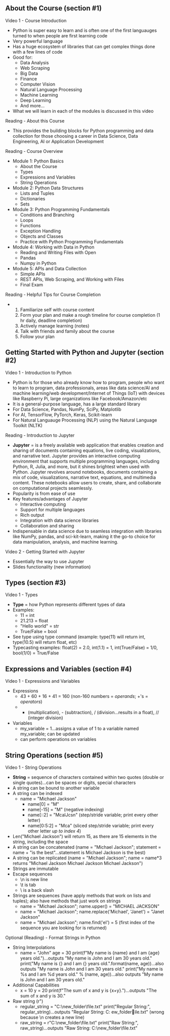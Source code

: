 ## About the Course (section #1)

Video 1 - Course Introduction
- Python is super easy to learn and is often one of the first languauges turned to when people are first learning code
- Very powerful language
- Has a huge ecosystem of libraries that can get complex things done with a few lines of code
- Good for:
  - Data Analysis
  - Web Scraping
  - Big Data
  - Finance
  - Computer Vision
  - Natural Language Processing
  - Machine Learning
  - Deep Learning
  - And more...
- What we will learn in each of the modules is discussed in this video

Reading - About this Course
- This provides the building blocks for Python programming and data collection for those choosing a career in Data Science, Data Engineering, AI or Application Development

Reading - Course Overview
- Module 1: Python Basics
  - About the Course
  - Types
  - Expressions and Variables
  - String Operations
- Module 2: Python Data Structures
  -  Lists and Tuples
  -  Dictionaries
  -  Sets
- Module 3: Python Programming Fundamentals
  -  Conditions and Branching
  -  Loops
  -  Functions
  -  Exception Handling
  -  Objects and Classes
  -  Practice with Python Programming Fundamentals
- Module 4: Working with Data in Python
  -  Reading and Writing Files with Open
  -  Pandas
  -  Numpy in Python
- Module 5: APIs and Data Collection
  -  Simple APIs
  -  REST APIs, Web Scraping, and Working with Files
  -  Final Exam

Reading - Helpful Tips for Course Completion
- 1. Familiarize self with course content
  2. Form your plan and make a rough timeline for course completion (1 hr daily, deadline completion)
  3. Actively manage learning (notes)
  4. Talk with friends and family about the course
  5. Follow your plan
 

## Getting Started with Python and Jupyter (section #2)

Video 1 - Introduction to Python
- Python is for those who already know how to program, people who want to learn to program, data professionals, areas like data science/AI and machine learning/web development/Internet of Things (IoT) with
  devices like Raspberry Pi, large organizations like Facebook/Amazon/etc
- It is a general-purpose language, has a large standard library
- For Data Science, Pandas, NumPy, SciPy, Matplotlib
- For AI, TensorFlow, PyTorch, Keras, Scikit-learn
- For Natural Languauge Processing (NLP) using the Natural Language Toolkit (NLTK)

Reading - Introduction to Jupyter
- **Jupyter** = is a freely available web application that enables creation and sharing of documents containing equations, live coding, visualizations, and narrative text. Jupyter provides an interactive
  computing environment that supports multiple programming languages, including Python, R, Julia, and more, but it shines brightest when used with Python.  Jupyter revolves around notebooks, documents containing a
  mix of code, visualizations, narrative text, equations, and multimedia content. These notebooks allow users to create, share, and collaborate on computational projects seamlessly.
- Popularity is from ease of use
- Key features/advantages of Jupyter
  -  Interactive computing
  -  Support for multiple languages
  -  Rich output
  -  Integration with data science libraries
  -  Collaboration and sharing
- Indispensable in data science due to seamless integration with libraries like NumPy, pandas, and sci-kit-learn, making it the go-to choice for data manipulation, analysis, and machine learning.

Video 2 - Getting Started with Jupyter
- Essentially the way to use Jupyter
- Slides functionality (new information)

## Types (section #3)

Video 1 - Types
- **Type** = how Python represents different types of data
- Examples:
  - 11 = int
  - 21.213 = float
  - "Hello world" = str
  - True/False = bool
- See type using type command (example: type(11) will return int, type(10.5) will return float, etc)
- Typecasting examples: float(2) = 2.0, int(1.1) = 1, int(True/False) = 1/0, bool(1/0) = True/False

## Expressions and Variables (section #4)

Video 1 - Expressions and Variables
- Expressions
  - 43 + 60 + 16 + 41 = 160 (non-160 numbers = _operands_; +'s = _operators_)
  - * (multiplication), - (subtraction), / (division...results in a float), // (integer division)
- Variables
  - my_variable = 1...assigns a value of 1 to a variable named my_variable; can be updated
  - can perform operations on variables
 
## String Operations (section #5)

Video 1 - String Operations
- **String** = sequence of characters contained within two quotes (double or single quotes)...can be spaces or digits, special characters
- A string can be bound to another variable
- A string can be indexed
  - name = "Michael Jackson"
    - name[0] = "M"
    - name[-15] = "M" (negative indexing)
    - name[::2] = "McalJcsn" (step/stride variable; print every other letter)
    - name[0:5:2] = "Mca" (sliced step/stride variable; print every other letter _up to index 4_)
- Len("Michael Jackson") will return 15, as there are 15 elements in the string, including the space
- A string can be concatenated (name = "Michael Jackson"; statement = name + "is the best"...statement is Michael Jackson is the best)
- A string can be replicated (name = "Michael Jackson"; name = name*3 returns "Michael Jackson Michael Jackson Michael Jackson")
- Strings are immutable
- Escape sequences
  - \n is new line
  - \t is tab
  - \\ is a back slash
- Strings are sequences (have apply methods that work on lists and tuples); also have methods that just work on strings
  - name = "Michael Jackson"; name.upper() = "MICHAEL JACKSON"
  - name = "Michael Jackson"; name.replace('Michael', 'Janet') = "Janet Jackson"
  - name = "Michael Jackson"; name.find('el') = 5 (first index of the sequence you are looking for is returned)
 
Optional (Reading) - Format Strings in Python
- String Interpolations
  - name = "John"
    age = 30
    print(f"My name is {name} and I am {age} years old.")...outputs "My name is John and I am 30 years old."
    print("My name is {} and I am {} years old.".format(name, age))...also outputs "My name is John and I am 30 years old."
    print("My name is %s and I am %d years old." % (name, age))...also outputs "My name is John and I am 30 years old."
- Additional Capabilities
  - x = 10
    y = 20
    print(f"The sum of x and y is {x+y}.")...outputs "The sum of x and y is 30."
- Raw string (r")
  - regular_string = "C:\new_folder\file.txt"
    print("Regular String:", regular_string)...outputs "Regular String:  C:
                                                        ew_folderile.txt" (wrong because \n creates a new line)
  - raw_string = r"C:\new_folder\file.txt"
    print("Raw String:", raw_string)...outputs "Raw String: C:\new_folder\file.txt"
    
